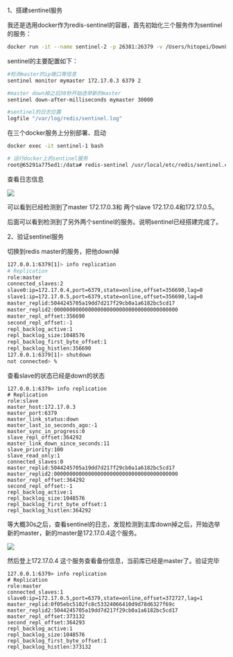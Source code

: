 1、搭建sentinel服务

我还是选用docker作为redis-sentinel的容器，首先初始化三个服务作为sentinel的服务：

```bash
docker run -it --name sentinel-2 -p 26381:26379 -v /Users/hitopei/DownLoads/sentinel.conf:/usr/local/etc/redis/sentinel.conf -d redis /bin/bash
```

sentinel的主要配置如下：

```bash
#检测master的ip端口等信息
sentinel monitor mymaster 172.17.0.3 6379 2

#master down掉之后30秒开始选举新的master
sentinel down-after-milliseconds mymaster 30000

#sentinel的日志位置
logfile "/var/log/redis/sentinel.log"

```

在三个docker服务上分别部署、启动

```bash
docker exec -it sentinel-1 bash

# 运行docker上的sentinel服务
root@65291a775ed1:/data# redis-sentinel /usr/local/etc/redis/sentinel.conf
```

查看日志信息

![](https://github.com/peiht/JAVA-000/tree/main/Week_12/sentinel输出信息.png)

可以看到已经检测到了master 172.17.0.3和 两个slave 172.17.0.4和172.17.0.5。

后面可以看到检测到了另外两个sentinel的服务。说明sentinel已经搭建完成了。

2、验证sentinel服务

切换到redis master的服务，把他down掉

```bash
127.0.0.1:6379[1]> info replication
# Replication
role:master
connected_slaves:2
slave0:ip=172.17.0.4,port=6379,state=online,offset=356690,lag=0
slave1:ip=172.17.0.5,port=6379,state=online,offset=356690,lag=0
master_replid:5044245705a19dd7d217f29cb0a1a6182bc5cd17
master_replid2:0000000000000000000000000000000000000000
master_repl_offset:356690
second_repl_offset:-1
repl_backlog_active:1
repl_backlog_size:1048576
repl_backlog_first_byte_offset:1
repl_backlog_histlen:356690
127.0.0.1:6379[1]> shutdown
not connected> %
```

查看slave的状态已经是down的状态

```
127.0.0.1:6379> info replication
# Replication
role:slave
master_host:172.17.0.3
master_port:6379
master_link_status:down
master_last_io_seconds_ago:-1
master_sync_in_progress:0
slave_repl_offset:364292
master_link_down_since_seconds:11
slave_priority:100
slave_read_only:1
connected_slaves:0
master_replid:5044245705a19dd7d217f29cb0a1a6182bc5cd17
master_replid2:0000000000000000000000000000000000000000
master_repl_offset:364292
second_repl_offset:-1
repl_backlog_active:1
repl_backlog_size:1048576
repl_backlog_first_byte_offset:1
repl_backlog_histlen:364292
```

等大概30s之后，查看sentinel的日志，发现检测到主库down掉之后，开始选举新的master，新的master是172.17.0.4这个服务。

![](https://github.com/peiht/JAVA-000/tree/main/Week_12/sentinel选举日志信息.png)

然后登上172.17.0.4 这个服务查看备份信息，当前库已经是master了。验证完毕

```
127.0.0.1:6379> info replication
# Replication
role:master
connected_slaves:1
slave0:ip=172.17.0.5,port=6379,state=online,offset=372727,lag=1
master_replid:0f05ebc5102fc8c53324066410d9d78d6327f69c
master_replid2:5044245705a19dd7d217f29cb0a1a6182bc5cd17
master_repl_offset:373132
second_repl_offset:364293
repl_backlog_active:1
repl_backlog_size:1048576
repl_backlog_first_byte_offset:1
repl_backlog_histlen:373132
```

